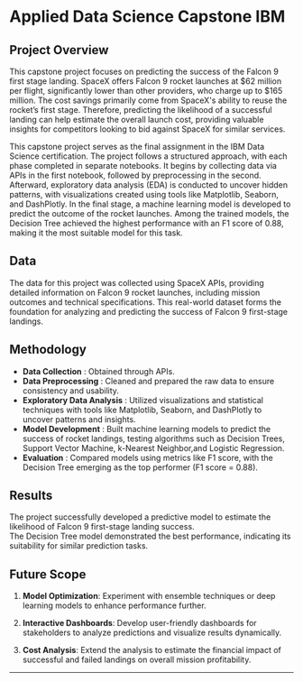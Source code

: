 # Applied Data Science Capstone IBM

## Project Overview
This capstone project focuses on predicting the success of the Falcon 9 first stage landing. 
SpaceX offers Falcon 9 rocket launches at $62 million per flight, significantly 
lower than other providers, who charge up to $165 million. The cost savings primarily 
come from SpaceX's ability to reuse the rocket’s first stage. Therefore, predicting 
the likelihood of a successful landing can help estimate the overall launch cost, 
providing valuable insights for competitors looking to bid against SpaceX for 
similar services.

This capstone project serves as the final assignment in the IBM Data Science 
certification. The project follows a structured approach, with each phase completed 
in separate notebooks. It begins by collecting data via APIs in the first notebook, 
followed by preprocessing in the second. Afterward, exploratory data analysis (EDA) 
is conducted to uncover hidden patterns, with visualizations created using tools 
like Matplotlib, Seaborn, and DashPlotly. In the final stage, a machine learning 
model is developed to predict the outcome of the rocket launches. Among the trained 
models, the Decision Tree achieved the highest performance with an F1 score of 0.88, 
making it the most suitable model for this task.

## Data
The data for this project was collected using SpaceX APIs, providing detailed 
information on Falcon 9 rocket launches, including mission outcomes and 
technical specifications. This real-world dataset forms the foundation for 
analyzing and predicting the success of Falcon 9 first-stage landings.

## Methodology
- **Data Collection** : Obtained through APIs.
- **Data Preprocessing** : Cleaned and prepared the raw data to ensure consistency and usability.
- **Exploratory Data Analysis** : Utilized visualizations and statistical techniques with tools like Matplotlib, Seaborn, and DashPlotly to uncover patterns and insights.
- **Model Development** : Built machine learning models to predict the success of rocket landings, testing algorithms such as Decision Trees, Support Vector Machine, k-Nearest Neighbor,and Logistic Regression.
- **Evaluation** : Compared models using metrics like F1 score, with the Decision Tree emerging as the top performer (F1 score = 0.88). 

## Results
The project successfully developed a predictive model to estimate the likelihood of Falcon 9 first-stage landing success.  
The Decision Tree model demonstrated the best performance, indicating its suitability for similar prediction tasks.

## Future Scope
1. **Model Optimization**: Experiment with ensemble techniques or deep learning models to enhance performance further.

2. **Interactive Dashboards**: Develop user-friendly dashboards for stakeholders to analyze predictions and visualize results dynamically.

3. **Cost Analysis**: Extend the analysis to estimate the financial impact of successful and failed landings on overall mission profitability.

---
